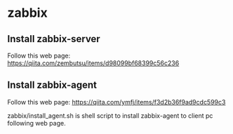# zabbix

## Install zabbix-server

Follow this web page:
https://qiita.com/zembutsu/items/d98099bf68399c56c236

## Install zabbix-agent

Follow this web page:
https://qiita.com/ymfj/items/f3d2b36f9ad9cdc599c3

zabbix/install_agent.sh is shell script to install zabbix-agent to client pc following web page.